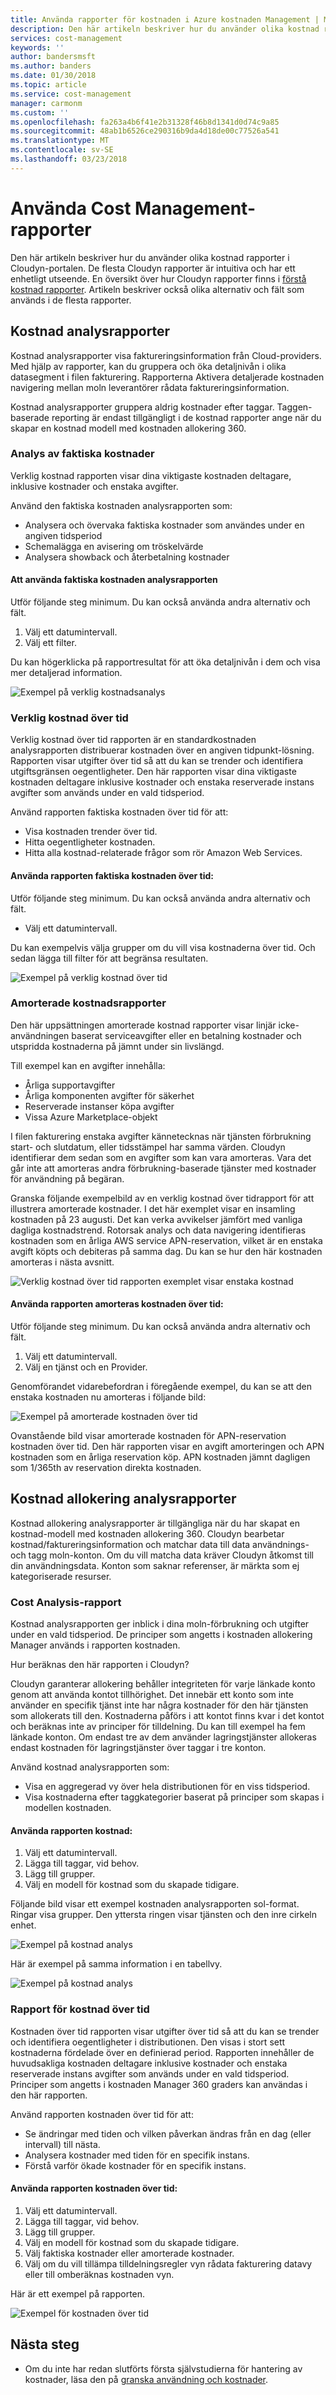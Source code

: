 ```yaml
---
title: Använda rapporter för kostnaden i Azure kostnaden Management | Microsoft Docs
description: Den här artikeln beskriver hur du använder olika kostnad rapporter i Cloudyn-portalen.
services: cost-management
keywords: ''
author: bandersmsft
ms.author: banders
ms.date: 01/30/2018
ms.topic: article
ms.service: cost-management
manager: carmonm
ms.custom: ''
ms.openlocfilehash: fa263a4b6f41e2b31328f46b8d1341d0d74c9a85
ms.sourcegitcommit: 48ab1b6526ce290316b9da4d18de00c77526a541
ms.translationtype: MT
ms.contentlocale: sv-SE
ms.lasthandoff: 03/23/2018
---
```

# <a name="use-cost-management-reports"></a>Använda Cost Management-rapporter

Den här artikeln beskriver hur du använder olika kostnad rapporter i Cloudyn-portalen. De flesta Cloudyn rapporter är intuitiva och har ett enhetligt utseende. En översikt över hur Cloudyn rapporter finns i [förstå kostnad rapporter](understanding-cost-reports.md). Artikeln beskriver också olika alternativ och fält som används i de flesta rapporter.

## <a name="cost-analysis-reports"></a>Kostnad analysrapporter

Kostnad analysrapporter visa faktureringsinformation från Cloud-providers. Med hjälp av rapporter, kan du gruppera och öka detaljnivån i olika datasegment i filen fakturering. Rapporterna Aktivera detaljerade kostnaden navigering mellan moln leverantörer rådata faktureringsinformation.

Kostnad analysrapporter gruppera aldrig kostnader efter taggar. Taggen-baserade reporting är endast tillgängligt i de kostnad rapporter ange när du skapar en kostnad modell med kostnaden allokering 360.

### <a name="actual-cost-analysis"></a>Analys av faktiska kostnader

Verklig kostnad rapporten visar dina viktigaste kostnaden deltagare, inklusive kostnader och enstaka avgifter.

 Använd den faktiska kostnaden analysrapporten som:

- Analysera och övervaka faktiska kostnader som användes under en angiven tidsperiod
- Schemalägga en avisering om tröskelvärde
- Analysera showback och återbetalning kostnader

#### <a name="to-use-the-actual-cost-analysis-report"></a>Att använda faktiska kostnaden analysrapporten

Utför följande steg minimum. Du kan också använda andra alternativ och fält.

1. Välj ett datumintervall.
2. Välj ett filter.

Du kan högerklicka på rapportresultat för att öka detaljnivån i dem och visa mer detaljerad information.

![Exempel på verklig kostnadsanalys](./media/use-reports/actual-cost-analysis.png)

### <a name="actual-cost-over-time"></a>Verklig kostnad över tid

Verklig kostnad över tid rapporten är en standardkostnaden analysrapporten distribuerar kostnaden över en angiven tidpunkt-lösning. Rapporten visar utgifter över tid så att du kan se trender och identifiera utgiftsgränsen oegentligheter. Den här rapporten visar dina viktigaste kostnaden deltagare inklusive kostnader och enstaka reserverade instans avgifter som används under en vald tidsperiod.

Använd rapporten faktiska kostnaden över tid för att:

- Visa kostnaden trender över tid.
- Hitta oegentligheter kostnaden.
- Hitta alla kostnad-relaterade frågor som rör Amazon Web Services.

#### <a name="to-use-the-actual-cost-over-time-report"></a>Använda rapporten faktiska kostnaden över tid:

Utför följande steg minimum. Du kan också använda andra alternativ och fält.

- Välj ett datumintervall.

Du kan exempelvis välja grupper om du vill visa kostnaderna över tid. Och sedan lägga till filter för att begränsa resultaten.

![Exempel på verklig kostnad över tid](./media/use-reports/actual-cost-over-time.png)



### <a name="amortized-cost-reports"></a>Amorterade kostnadsrapporter

Den här uppsättningen amorterade kostnad rapporter visar linjär icke-användningen baserat serviceavgifter eller en betalning kostnader och utspridda kostnaderna på jämnt under sin livslängd.

Till exempel kan en avgifter innehålla:

- Årliga supportavgifter
- Årliga komponenten avgifter för säkerhet
- Reserverade instanser köpa avgifter
- Vissa Azure Marketplace-objekt

I filen fakturering enstaka avgifter kännetecknas när tjänsten förbrukning start- och slutdatum, eller tidsstämpel har samma värden. Cloudyn identifierar dem sedan som en avgifter som kan vara amorteras. Vara det går inte att amorteras andra förbrukning-baserade tjänster med kostnader för användning på begäran.

Granska följande exempelbild av en verklig kostnad över tidrapport för att illustrera amorterade kostnader. I det här exemplet visar en insamling kostnaden på 23 augusti. Det kan verka avvikelser jämfört med vanliga dagliga kostnadstrend. Rotorsak analys och data navigering identifieras kostnaden som en årliga AWS service APN-reservation, vilket är en enstaka avgift köpts och debiteras på samma dag. Du kan se hur den här kostnaden amorteras i nästa avsnitt.

![Verklig kostnad över tid rapporten exemplet visar enstaka kostnad](./media/use-reports/actual-amort-example.png)

#### <a name="to-use-the-amortized-cost-over-time-report"></a>Använda rapporten amorteras kostnaden över tid:

Utför följande steg minimum. Du kan också använda andra alternativ och fält.

1. Välj ett datumintervall.
2. Välj en tjänst och en Provider.

Genomförandet vidarebefordran i föregående exempel, du kan se att den enstaka kostnaden nu amorteras i följande bild:

![Exempel på amorterade kostnaden över tid](./media/use-reports/amort-cost-over-time.png)

Ovanstående bild visar amorterade kostnaden för APN-reservation kostnaden över tid. Den här rapporten visar en avgift amorteringen och APN kostnaden som en årliga reservation köp. APN kostnaden jämnt dagligen som 1/365th av reservation direkta kostnaden.

## <a name="cost-allocation-analysis-reports"></a>Kostnad allokering analysrapporter

Kostnad allokering analysrapporter är tillgängliga när du har skapat en kostnad-modell med kostnaden allokering 360. Cloudyn bearbetar kostnad/faktureringsinformation och matchar data till data användnings- och tagg moln-konton. Om du vill matcha data kräver Cloudyn åtkomst till din användningsdata. Konton som saknar referenser, är märkta som ej kategoriserade resurser.

### <a name="cost-analysis-report"></a>Cost Analysis-rapport

Kostnad analysrapporten ger inblick i dina moln-förbrukning och utgifter under en vald tidsperiod. De principer som angetts i kostnaden allokering Manager används i rapporten kostnaden.

Hur beräknas den här rapporten i Cloudyn?

Cloudyn garanterar allokering behåller integriteten för varje länkade konto genom att använda kontot tillhörighet. Det innebär ett konto som inte använder en specifik tjänst inte har några kostnader för den här tjänsten som allokerats till den. Kostnaderna påförs i att kontot finns kvar i det kontot och beräknas inte av principer för tilldelning. Du kan till exempel ha fem länkade konton. Om endast tre av dem använder lagringstjänster allokeras endast kostnaden för lagringstjänster över taggar i tre konton.

 Använd kostnad analysrapporten som:

- Visa en aggregerad vy över hela distributionen för en viss tidsperiod.
- Visa kostnaderna efter taggkategorier baserat på principer som skapas i modellen kostnaden.

#### <a name="to-use-the-cost-analysis-report"></a>Använda rapporten kostnad:

1. Välj ett datumintervall.
2. Lägga till taggar, vid behov.
3. Lägg till grupper.
4. Välj en modell för kostnad som du skapade tidigare.

Följande bild visar ett exempel kostnaden analysrapporten sol-format. Ringar visa grupper. Den yttersta ringen visar tjänsten och den inre cirkeln enhet.

![Exempel på kostnad analys](./media/use-reports/cost-analysis01.png)



Här är exempel på samma information i en tabellvy.

![Exempel på kostnad analys](./media/use-reports/cost-analysis02.png)



### <a name="cost-over-time-report"></a>Rapport för kostnad över tid

Kostnaden över tid rapporten visar utgifter över tid så att du kan se trender och identifiera oegentligheter i distributionen. Den visas i stort sett kostnaderna fördelade över en definierad period. Rapporten innehåller de huvudsakliga kostnaden deltagare inklusive kostnader och enstaka reserverade instans avgifter som används under en vald tidsperiod. Principer som angetts i kostnaden Manager 360 graders kan användas i den här rapporten.

Använd rapporten kostnaden över tid för att:

- Se ändringar med tiden och vilken påverkan ändras från en dag (eller intervall) till nästa.
- Analysera kostnader med tiden för en specifik instans.
- Förstå varför ökade kostnader för en specifik instans.

#### <a name="to-use-the-cost-over-time-report"></a>Använda rapporten kostnaden över tid:

1. Välj ett datumintervall.
2. Lägga till taggar, vid behov.
3. Lägg till grupper.
4. Välj en modell för kostnad som du skapade tidigare.
5. Välj faktiska kostnader eller amorterade kostnader.
6. Välj om du vill tillämpa tilldelningsregler vyn rådata fakturering datavy eller till omberäknas kostnaden vyn.

Här är ett exempel på rapporten.

![Exempel för kostnaden över tid](./media/use-reports/cost-over-time.png)



## <a name="next-steps"></a>Nästa steg

- Om du inte har redan slutförts första självstudierna för hantering av kostnader, läsa den på [granska användning och kostnader](tutorial-review-usage.md).
